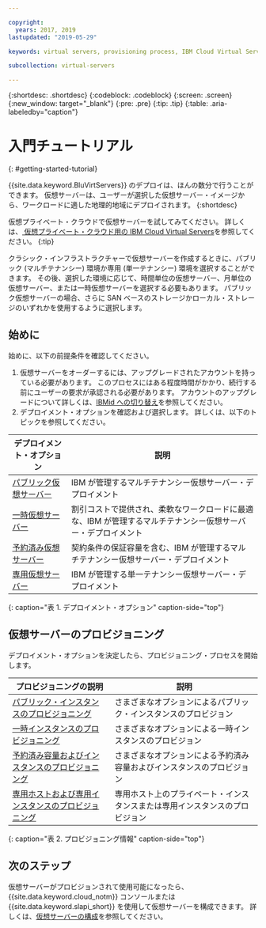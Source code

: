 ```yaml
---

copyright:
  years: 2017, 2019
lastupdated: "2019-05-29"

keywords: virtual servers, provisioning process, IBM Cloud Virtual Servers

subcollection: virtual-servers

---
```


{:shortdesc: .shortdesc}
{:codeblock: .codeblock}
{:screen: .screen}
{:new_window: target="_blank"}
{:pre: .pre}
{:tip: .tip}
{:table: .aria-labeledby="caption"}

# 入門チュートリアル
{: #getting-started-tutorial}

{{site.data.keyword.BluVirtServers}} のデプロイは、ほんの数分で行うことができます。 仮想サーバーは、ユーザーが選択した仮想サーバー・イメージから、ワークロードに適した地理的地域にデプロイされます。
{:shortdesc}

仮想プライベート・クラウドで仮想サーバーを試してみてください。 詳しくは、[
仮想プライベート・クラウド用の IBM Cloud Virtual Servers](/docs/vpc-on-classic-vsi?topic=vpc-on-classic-vsi-getting-started)を参照してください。
{:tip}

クラシック・インフラストラクチャーで仮想サーバーを作成するときに、パブリック (マルチテナンシー) 環境か専用 (単一テナンシー) 環境を選択することができます。 その後、選択した環境に応じて、時間単位の仮想サーバー、月単位の仮想サーバー、または一時仮想サーバーを選択する必要もあります。 パブリック仮想サーバーの場合、さらに SAN ベースのストレージかローカル・ストレージのいずれかを使用するように選択します。

## 始めに

始めに、以下の前提条件を確認してください。

  1. 仮想サーバーをオーダーするには、アップグレードされたアカウントを持っている必要があります。 このプロセスにはある程度時間がかかり、続行する前にユーザーの要求が承認される必要があります。 アカウントのアップグレードについて詳しくは、[IBMid への切り替え](/docs/account?topic=account-unifyingaccounts#unifyingaccounts)を参照してください。
  2. デプロイメント・オプションを確認および選択します。 詳しくは、以下のトピックを参照してください。

|              デプロイメント・オプション                           |  説明                                        |
| --------------------------------------------------------- | --------------------------------------------------- |
|[パブリック仮想サーバー](/docs/vsi?topic=virtual-servers-about-public-virtual-servers)            | IBM が管理するマルチテナンシー仮想サーバー・デプロイメント|
|[一時仮想サーバー](/docs/vsi?topic=virtual-servers-about-vs-transient)| 割引コストで提供され、柔軟なワークロードに最適な、IBM が管理するマルチテナンシー仮想サーバー・デプロイメント |
|[予約済み仮想サーバー](/docs/vsi?topic=virtual-servers-about-reserved-virtual-servers)  | 契約条件の保証容量を含む、IBM が管理するマルチテナンシー仮想サーバー・デプロイメント |
|[専用仮想サーバー](/docs/vsi?topic=virtual-servers-dedicated-virtual-servers)      | IBM が管理する単一テナンシー仮想サーバー・デプロイメント            |
{: caption="表 1. デプロイメント・オプション" caption-side="top"}   

## 仮想サーバーのプロビジョニング

デプロイメント・オプションを決定したら、プロビジョニング・プロセスを開始します。

|              プロビジョニングの説明                                         |  説明                                            |
| -------------------------------------------------------------------------- | ------------------------------------------------------- |
|[パブリック・インスタンスのプロビジョニング](/docs/vsi?topic=virtual-servers-ordering-vs-public)                | さまざまなオプションによるパブリック・インスタンスのプロビジョン             |
|[一時インスタンスのプロビジョニング](/docs/vsi?topic=virtual-servers-ordering-vs-transient)                | さまざまなオプションによる一時インスタンスのプロビジョン            |
|[予約済み容量およびインスタンスのプロビジョニング](/docs/vsi?topic=virtual-servers-provisioning-reserved-capacity-and-instances)            | さまざまなオプションによる予約済み容量およびインスタンスのプロビジョン |
|[専用ホストおよび専用インスタンスのプロビジョニング](/docs/vsi?topic=virtual-servers-ordering-vs-dedicated)| 専用ホスト上のプライベート・インスタンスまたは専用インスタンスのプロビジョン|
{: caption="表 2. プロビジョニング情報" caption-side="top"}

## 次のステップ

仮想サーバーがプロビジョンされて使用可能になったら、{{site.data.keyword.cloud_notm}} コンソールまたは {{site.data.keyword.slapi_short}} を使用して仮想サーバーを構成できます。 詳しくは、[仮想サーバーの構成](/docs/vsi?topic=virtual-servers-configuring-virtual-servers)を参照してください。
